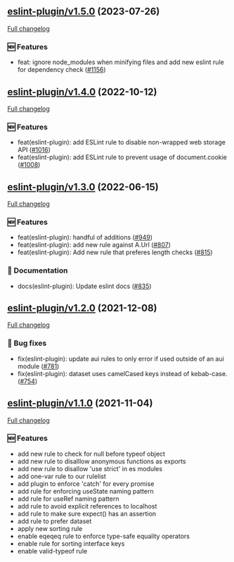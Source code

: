 ## [eslint-plugin/v1.5.0](https://github.com/liferay/liferay-frontend-projects/tree/eslint-plugin/v1.5.0) (2023-07-26)

[Full changelog](https://github.com/liferay/liferay-frontend-projects/compare/eslint-plugin/v1.4.0...eslint-plugin/v1.5.0)

### :new: Features

-   feat: ignore node_modules when minifying files and add new eslint rule for dependency check ([\#1156](https://github.com/liferay/liferay-frontend-projects/pull/1156))

## [eslint-plugin/v1.4.0](https://github.com/liferay/liferay-frontend-projects/tree/eslint-plugin/v1.4.0) (2022-10-12)

[Full changelog](https://github.com/liferay/liferay-frontend-projects/compare/eslint-plugin/v1.3.0...eslint-plugin/v1.4.0)

### :new: Features

-   feat(eslint-plugin): add ESLint rule to disable non-wrapped web storage API ([\#1016](https://github.com/liferay/liferay-frontend-projects/pull/1016))
-   feat(eslint-plugin): add ESLint rule to prevent usage of document.cookie ([\#1008](https://github.com/liferay/liferay-frontend-projects/pull/1008))

## [eslint-plugin/v1.3.0](https://github.com/liferay/liferay-frontend-projects/tree/eslint-plugin/v1.3.0) (2022-06-15)

[Full changelog](https://github.com/liferay/liferay-frontend-projects/compare/eslint-plugin/v1.2.0...eslint-plugin/v1.3.0)

### :new: Features

-   feat(eslint-plugin): handful of additions ([\#949](https://github.com/liferay/liferay-frontend-projects/pull/949))
-   feat(eslint-plugin): add new rule against A.Url ([\#807](https://github.com/liferay/liferay-frontend-projects/pull/807))
-   feat(eslint-plugin): Add new rule that preferes length checks ([\#815](https://github.com/liferay/liferay-frontend-projects/pull/815))

### :book: Documentation

-   docs(eslint-plugin): Update eslint docs ([\#835](https://github.com/liferay/liferay-frontend-projects/pull/835))

## [eslint-plugin/v1.2.0](https://github.com/liferay/liferay-frontend-projects/tree/eslint-plugin/v1.2.0) (2021-12-08)

[Full changelog](https://github.com/liferay/liferay-frontend-projects/compare/eslint-plugin/v1.1.0...eslint-plugin/v1.2.0)

### :wrench: Bug fixes

-   fix(eslint-plugin): update aui rules to only error if used outside of an aui module ([\#781](https://github.com/liferay/liferay-frontend-projects/pull/781))
-   fix(eslint-plugin): dataset uses camelCased keys instead of kebab-case. ([\#754](https://github.com/liferay/liferay-frontend-projects/pull/754))

## [eslint-plugin/v1.1.0](https://github.com/liferay/liferay-frontend-projects/tree/eslint-plugin/v1.1.0) (2021-11-04)

[Full changelog](https://github.com/liferay/liferay-frontend-projects/compare/eslint-plugin/v1.0.0...eslint-plugin/v1.1.0)

### :new: Features

-   add new rule to check for null before typeof object
-   add new rule to disalllow anonymous functions as exports
-   add new rule to disallow 'use strict' in es modules
-   add one-var rule to our rulelist
-   add plugin to enforce 'catch' for every promise
-   add rule for enforcing useState naming pattern
-   add rule for useRef naming pattern
-   add rule to avoid explicit references to localhost
-   add rule to make sure expect() has an assertion
-   add rule to prefer dataset
-   apply new sorting rule
-   enable eqeqeq rule to enforce type-safe equality operators
-   enable rule for sorting interface keys
-   enable valid-typeof rule
